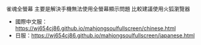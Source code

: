 雀魂全螢幕
主要是解決手機無法使用全螢幕顯示問題
比較建議使用火狐瀏覽器
* 國際中文服：https://wj654cj86.github.io/mahjongsoulfullscreen/chinese.html
* 日服：https://wj654cj86.github.io/mahjongsoulfullscreen/japanese.html
